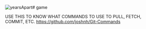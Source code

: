 ![yearsApart](https://github.com/user-attachments/assets/c290b336-aea6-4f30-815a-1973fbc63ffc)# game

USE THIS TO KNOW WHAT COMMANDS TO USE TO PULL, FETCH, COMMIT, ETC. https://github.com/joshnh/Git-Commands
